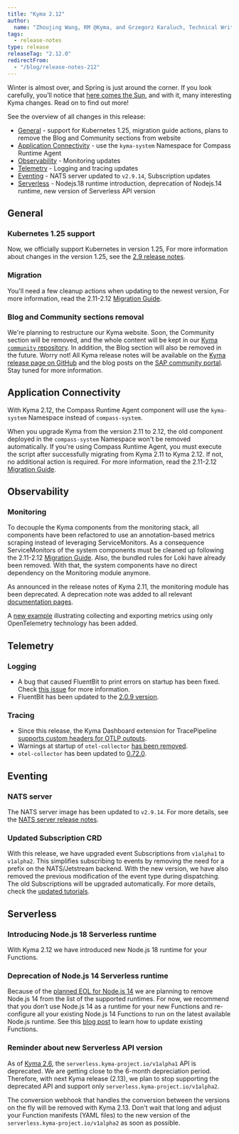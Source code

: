 ```yaml
---
title: "Kyma 2.12"
author:
  name: "Zhoujing Wang, RM @Kyma, and Grzegorz Karaluch, Technical Writer @Kyma"
tags:
  - release-notes 
type: release 
releaseTag: "2.12.0"
redirectFrom:
  - "/blog/release-notes-212"
---
```


Winter is almost over, and Spring is just around the corner. If you look carefully, you’ll notice that [here comes the Sun](https://youtube.com/watch?v=TmBTYK7XZQk&feature=shares&t=14), and with it, many interesting Kyma changes. Read on to find out more!

<!-- overview -->

See the overview of all changes in this release:

- [General](#general) - support for Kubernetes 1.25, migration guide actions, plans to remove the Blog and Community sections from website
- [Application Connectivity](#application-connectivity) - use the `kyma-system` Namespace for Compass Runtime Agent
- [Observability](#observability) -  Monitoring updates
- [Telemetry](#telemetry) - Logging and tracing updates
- [Eventing](#eventing) - NATS server updated to `v2.9.14`, Subscription updates
- [Serverless](#serverless) - Nodejs.18 runtime introduction, deprecation of Nodejs.14 runtime, new version of Serverless API version
## General

### Kubernetes 1.25 support
Now, we officially support Kubernetes in version 1.25, For more information about changes in the version 1.25, see the [2.9 release notes](https://kyma-project.io/blog/2022/11/22/release-notes-29#general).

### Migration
You'll need a few cleanup actions when updating to the newest version, For more information, read the 2.11-2.12 [Migration Guide](https://kyma-project.io/docs/kyma/2.12/migration-guide-2.11-2.12).

### Blog and Community sections removal

We're planning to restructure our Kyma website. Soon, the Community section will be removed, and the whole content will be kept in our [Kyma `community` repository](https://github.com/kyma-project/community).
In addition, the Blog section will also be removed in the future. Worry not! All Kyma release notes will be available on the [Kyma release page on GitHub](https://github.com/kyma-project/kyma/releases) and the blog posts on the [SAP community portal](https://community.sap.com/topics/kyma).
Stay tuned for more information.

## Application Connectivity
With Kyma 2.12, the Compass Runtime Agent component will use the `kyma-system` Namespace instead of `compass-system`. 
 
When you upgrade Kyma from the version 2.11 to 2.12, the old component deployed in the `compass-system` Namespace won't be removed automatically. 
If you're using Compass Runtime Agent, you must execute the script after successfully migrating from Kyma 2.11 to Kyma 2.12. If not, no additional action is required.
For more information, read the 2.11-2.12 [Migration Guide](https://kyma-project.io/docs/kyma/2.12/migration-guide-2.11-2.12). 

## Observability
### Monitoring

To decouple the Kyma components from the monitoring stack, all components have been refactored to use an annotation-based metrics scraping instead of leveraging ServiceMonitors. As a consequence ServiceMonitors of the system components must be cleaned up following the 2.11-2.12 [Migration Guide](https://kyma-project.io/docs/kyma/2.12/migration-guide-2.11-2.12). Also, the bundled rules for Loki have already been removed. With that, the system components have no direct dependency on the Monitoring module anymore.

As announced in the release notes of Kyma 2.11, the monitoring module has been deprecated. A deprecation note was added to all relevant [documentation pages](https://github.com/kyma-project/kyma/issues/16392).

A [new example](https://github.com/kyma-project/examples/tree/main/metrics-otlp) illustrating collecting and exporting metrics using only OpenTelemetry technology has been added.

## Telemetry
### Logging
- A bug that caused FluentBit to print errors on startup has been fixed. Check [this issue](https://github.com/kyma-project/kyma/issues/16733) for more information.
- FluentBit has been updated to the [2.0.9 version](https://github.com/kyma-project/kyma/pull/16764).

### Tracing
- Since this release, the Kyma Dashboard extension for TracePipeline [supports custom headers for OTLP outputs](https://github.com/kyma-project/kyma/pull/16760).
- Warnings at startup of `otel-collector` [has been removed](https://github.com/kyma-project/kyma/issues/16736).
- `otel-collector` has been updated to [0.72.0](https://github.com/kyma-project/kyma/pull/16943).


## Eventing

### NATS server
The NATS server image has been updated to `v2.9.14`. For more details, see the [NATS server release notes](https://github.com/nats-io/nats-server/releases/tag/v2.9.14).

### Updated Subscription CRD
With this release, we have upgraded event Subscriptions from `v1alpha1` to `v1alpha2`. This simplifies subscribing to events by removing the need for a prefix on the NATS/Jetstream backend. With the new version, we have also removed the previous modification of the event type during dispatching. The old Subscriptions will be upgraded automatically. For more details, check the [updated tutorials](https://kyma-project.io/docs/kyma/2.12/03-tutorials/00-eventing/).


## Serverless

### Introducing Node.js 18 Serverless runtime

With Kyma 2.12 we have introduced new Node.js 18 runtime for your Functions.


### Deprecation of Node.js 14 Serverless runtime

Because of the [planned EOL for Node.js 14](https://github.com/nodejs/release#release-schedule) we are planning to remove Node.js 14 from the list of the supported runtimes. 
For now, we recommend that you don’t use Node.js 14 as a runtime for your new Functions and re-configure all your existing Node.js 14 Functions to run on the latest available Node.js runtime.
See this [blog post](https://blogs.sap.com/2022/03/09/changing-the-function-runtime-version-of-a-running-function/) to learn how to update existing Functions.

### Reminder about new Serverless API version

As of [Kyma 2.6](https://kyma-project.io/blog/2022/8/25/release-notes-26#serverless), the `serverless.kyma-project.io/v1alpha1` API is deprecated.
We are getting close to the 6-month depreciation period. Therefore, with next Kyma release (2.13), we plan to stop supporting the deprecated API and support only `serverless.kyma-project.io/v1alpha2`. 

The conversion webhook that handles the conversion between the versions on the fly will be removed with Kyma 2.13.
Don't wait that long and adjust your Function manifests (YAML files) to the new version of the `serverless.kyma-project.io/v1alpha2` as soon as possible.
